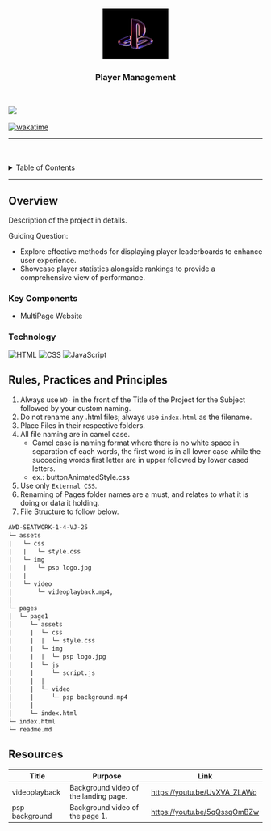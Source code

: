 <a name="readme-top">

<br/>

<br />
<div align="center">
  <a href="https://github.com/zyx-0314/">
  <!-- TODO: If you want to add logo or banner you can add it here -->
    <img src="./assets/img/psp logo.jpg" alt="Nyebe" width="130" height="100">
  </a>
<!-- TODO: Player Management -->
  <h3 align="center">Player Management</h3>
</div>


<br />

<!-- TODO: Change the zyx-0314 into your github username  -->
<!-- TODO: Change the WD-Template-Project into the same name of your folder -->
![](https://visit-counter.vercel.app/counter.png?page=Toomuchdope/AWD-Seatwork-1-4-VJ-25)

[![wakatime](https://wakatime.com/badge/user/3ada2a98-2f9d-4f58-a659-147297308f4c/project/fce2520d-61e1-4d0a-a0e1-1b1974b436c9.svg)](https://wakatime.com/badge/user/3ada2a98-2f9d-4f58-a659-147297308f4c/project/fce2520d-61e1-4d0a-a0e1-1b1974b436c9)

---

<br />
<br />

<details>
  <summary>Table of Contents</summary>
  <ol>
    <li>
      <a href="#overview">Overview</a>
      <ol>
        <li>
          <a href="#key-components">Key Components</a>
        </li>
        <li>
          <a href="#technology">Technology</a>
        </li>
      </ol>
    </li>
    <li>
      <a href="#rule,-practices-and-principles">Rules, Practices and Principles</a>
    </li>
    <li>
      <a href="#resources">Resources</a>
    </li>
  </ol>
</details>

---

## Overview

<!-- TODO: To be changed -->
<!-- The following are just sample -->
Description of the project in details.

Guiding Question:

- Explore effective methods for displaying player leaderboards to enhance user experience.
- Showcase player statistics alongside rankings to provide a comprehensive view of performance.


### Key Components
<!-- TODO: List of Key Components -->
<!-- The following are just sample -->
- MultiPage Website


### Technology
<!-- TODO: List of Technology Used -->
![HTML](https://img.shields.io/badge/HTML-E34F26?style=for-the-badge&logo=html5&logoColor=white)
![CSS](https://img.shields.io/badge/CSS-1572B6?style=for-the-badge&logo=css3&logoColor=white)
![JavaScript](https://img.shields.io/badge/JavaScript-F7DF1E?style=for-the-badge&logo=javascript&logoColor=white)

## Rules, Practices and Principles
1. Always use `WD-` in the front of the Title of the Project for the Subject followed by your custom naming.
2. Do not rename any .html files; always use `index.html` as the filename.
3. Place Files in their respective folders.
4. All file naming are in camel case.
   - Camel case is naming format where there is no white space in separation of each words, the first word is in all lower case while the succeding words first letter are in upper followed by lower cased letters.
   - ex.: buttonAnimatedStyle.css
5. Use only `External CSS`.
6. Renaming of Pages folder names are a must, and relates to what it is doing or data it holding.
7. File Structure to follow below.

```
AWD-SEATWORK-1-4-VJ-25
└─ assets
|   └─ css
|   |   └─ style.css
|   └─ img
|   |   └─ psp logo.jpg
|   |
|   └─ video
|       └─ videoplayback.mp4,
|
└─ pages
|  └─ page1
|     └─ assets
|     |  └─ css
|     |  |  └─ style.css
|     |  └─ img
|     |  |  └─ psp logo.jpg
|     |  └─ js
|     |     └─ script.js
|     |  |
|     |  └─ video
|     |     └─ psp background.mp4
|     |
|     └─ index.html
└─ index.html
└─ readme.md
```

## Resources

<!-- TODO: Add References -->
| Title | Purpose | Link |
|-|-|-|
|videoplayback|Background video of the landing page.|https://youtu.be/UvXVA_ZLAWo|
|psp background|Background video of the page 1.|https://youtu.be/5qQssqOmBZw|
